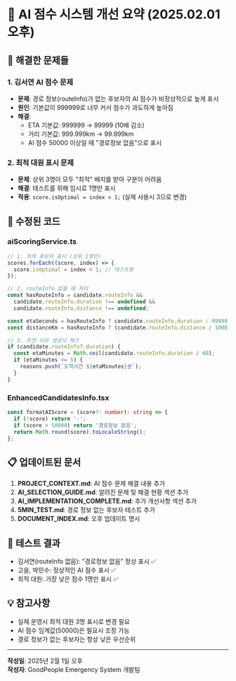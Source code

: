 # 🎯 AI 점수 시스템 개선 요약 (2025.02.01 오후)

## 🔧 해결한 문제들

### 1. 김서연 AI 점수 문제
- **문제**: 경로 정보(routeInfo)가 없는 후보자의 AI 점수가 비정상적으로 높게 표시
- **원인**: 기본값이 999999로 너무 커서 점수가 과도하게 높아짐
- **해결**:
  - ETA 기본값: 999999 → 99999 (10배 감소)
  - 거리 기본값: 999.999km → 99.999km
  - AI 점수 50000 이상일 때 "경로정보 없음"으로 표시

### 2. 최적 대원 표시 문제
- **문제**: 상위 3명이 모두 "최적" 배지를 받아 구분이 어려움
- **해결**: 테스트를 위해 임시로 1명만 표시
- **적용**: `score.isOptimal = index < 1;` (실제 사용시 3으로 변경)

## 📝 수정된 코드

### aiScoringService.ts
```typescript
// 1. 최적 후보자 표시 (상위 1명만)
scores.forEach((score, index) => {
  score.isOptimal = index < 1; // 테스트용
});

// 2. routeInfo 없을 때 처리
const hasRouteInfo = candidate.routeInfo && 
  candidate.routeInfo.duration !== undefined &&
  candidate.routeInfo.distance !== undefined;

const etaSeconds = hasRouteInfo ? candidate.routeInfo.duration : 99999;
const distanceKm = hasRouteInfo ? (candidate.routeInfo.distance / 1000) : 99.999;

// 3. 추천 이유 생성시 체크
if (candidate.routeInfo?.duration) {
  const etaMinutes = Math.ceil(candidate.routeInfo.duration / 60);
  if (etaMinutes <= 5) {
    reasons.push(`도착시간 ${etaMinutes}분`);
  }
}
```

### EnhancedCandidatesInfo.tsx
```typescript
const formatAIScore = (score?: number): string => {
  if (!score) return '-';
  if (score > 50000) return '경로정보 없음';
  return Math.round(score).toLocaleString();
};
```

## 📋 업데이트된 문서
1. **PROJECT_CONTEXT.md**: AI 점수 문제 해결 내용 추가
2. **AI_SELECTION_GUIDE.md**: 알려진 문제 및 해결 현황 섹션 추가
3. **AI_IMPLEMENTATION_COMPLETE.md**: 추가 개선사항 섹션 추가
4. **5MIN_TEST.md**: 경로 정보 없는 후보자 테스트 추가
5. **DOCUMENT_INDEX.md**: 오후 업데이트 명시

## 🧪 테스트 결과
- 김서연(routeInfo 없음): "경로정보 없음" 정상 표시 ✅
- 고을, 박민수: 정상적인 AI 점수 표시 ✅
- 최적 대원: 가장 낮은 점수 1명만 표시 ✅

## 💡 참고사항
- 실제 운영시 최적 대원 3명 표시로 변경 필요
- AI 점수 임계값(50000)은 필요시 조정 가능
- 경로 정보가 없는 후보자는 항상 낮은 우선순위

---

**작성일**: 2025년 2월 1일 오후  
**작성자**: GoodPeople Emergency System 개발팀

